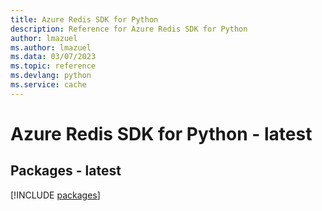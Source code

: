 ```yaml
---
title: Azure Redis SDK for Python
description: Reference for Azure Redis SDK for Python
author: lmazuel
ms.author: lmazuel
ms.data: 03/07/2023
ms.topic: reference
ms.devlang: python
ms.service: cache
---
```

# Azure Redis SDK for Python - latest
## Packages - latest
[!INCLUDE [packages](redis-index.md)]
